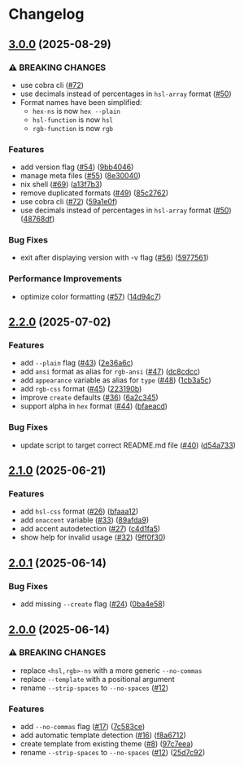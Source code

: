 # Changelog

## [3.0.0](https://github.com/rose-pine/rose-pine-bloom/compare/v2.2.0...v3.0.0) (2025-08-29)


### ⚠ BREAKING CHANGES

* use cobra cli ([#72](https://github.com/rose-pine/rose-pine-bloom/issues/72))
* use decimals instead of percentages in `hsl-array` format ([#50](https://github.com/rose-pine/rose-pine-bloom/issues/50))
* Format names have been simplified:
    - `hex-ns` is now `hex --plain`
    - `hsl-function` is now `hsl`
    - `rgb-function` is now `rgb`

### Features

* add version flag ([#54](https://github.com/rose-pine/rose-pine-bloom/issues/54)) ([9bb4046](https://github.com/rose-pine/rose-pine-bloom/commit/9bb40468f1cdbd82c5dbfd539c88fa6873201601))
* manage meta files ([#55](https://github.com/rose-pine/rose-pine-bloom/issues/55)) ([8e30040](https://github.com/rose-pine/rose-pine-bloom/commit/8e30040705cef1fe9a4040bc8f5165040039faba))
* nix shell ([#69](https://github.com/rose-pine/rose-pine-bloom/issues/69)) ([a13f7b3](https://github.com/rose-pine/rose-pine-bloom/commit/a13f7b3c5c370a8798a1d328c40fd1bcb6b55882))
* remove duplicated formats ([#49](https://github.com/rose-pine/rose-pine-bloom/issues/49)) ([85c2762](https://github.com/rose-pine/rose-pine-bloom/commit/85c27625fc14b8d9d24c22f4544b64be498db082))
* use cobra cli ([#72](https://github.com/rose-pine/rose-pine-bloom/issues/72)) ([59a1e0f](https://github.com/rose-pine/rose-pine-bloom/commit/59a1e0f52ee3b93edbbed71c54b671764374f1f0))
* use decimals instead of percentages in `hsl-array` format ([#50](https://github.com/rose-pine/rose-pine-bloom/issues/50)) ([48768df](https://github.com/rose-pine/rose-pine-bloom/commit/48768df426fd564d3bdc96f19e1629fe536188fa))


### Bug Fixes

* exit after displaying version with -v flag ([#56](https://github.com/rose-pine/rose-pine-bloom/issues/56)) ([5977561](https://github.com/rose-pine/rose-pine-bloom/commit/59775615ca05e065b6e3a04d0823698debec54a2))


### Performance Improvements

* optimize color formatting ([#57](https://github.com/rose-pine/rose-pine-bloom/issues/57)) ([14d94c7](https://github.com/rose-pine/rose-pine-bloom/commit/14d94c7136a2ee11abbe263fc3ea8da72311fb7d))

## [2.2.0](https://github.com/rose-pine/rose-pine-bloom/compare/v2.1.0...v2.2.0) (2025-07-02)


### Features

* add `--plain` flag ([#43](https://github.com/rose-pine/rose-pine-bloom/issues/43)) ([2e36a6c](https://github.com/rose-pine/rose-pine-bloom/commit/2e36a6c1e88f6d5aaea736c9aa52099f38f6a6e8))
* add `ansi` format as alias for `rgb-ansi` ([#47](https://github.com/rose-pine/rose-pine-bloom/issues/47)) ([dc8cdcc](https://github.com/rose-pine/rose-pine-bloom/commit/dc8cdcc7fbb686ab539401c014c4e7523d8ac8ea))
* add `appearance` variable as alias for `type` ([#48](https://github.com/rose-pine/rose-pine-bloom/issues/48)) ([1cb3a5c](https://github.com/rose-pine/rose-pine-bloom/commit/1cb3a5c4e7d76d1cb0991dd9f077406c58e9acbf))
* add `rgb-css` format ([#45](https://github.com/rose-pine/rose-pine-bloom/issues/45)) ([223190b](https://github.com/rose-pine/rose-pine-bloom/commit/223190b51119ba947f5a7c2ed8c2f5f208486ee6))
* improve `create` defaults ([#36](https://github.com/rose-pine/rose-pine-bloom/issues/36)) ([6a2c345](https://github.com/rose-pine/rose-pine-bloom/commit/6a2c3450203fe13f187cd06a18322f5510a30f8b))
* support alpha in `hex` format ([#44](https://github.com/rose-pine/rose-pine-bloom/issues/44)) ([bfaeacd](https://github.com/rose-pine/rose-pine-bloom/commit/bfaeacd81d7fcf4052fb23ca6dcde7a6ba0cb5bf))


### Bug Fixes

* update script to target correct README.md file ([#40](https://github.com/rose-pine/rose-pine-bloom/issues/40)) ([d54a733](https://github.com/rose-pine/rose-pine-bloom/commit/d54a7332dfcda9c3acc450e653c77c30fe25ad51))

## [2.1.0](https://github.com/rose-pine/rose-pine-bloom/compare/v2.0.1...v2.1.0) (2025-06-21)


### Features

* add `hsl-css` format ([#26](https://github.com/rose-pine/rose-pine-bloom/issues/26)) ([bfaaa12](https://github.com/rose-pine/rose-pine-bloom/commit/bfaaa121dba7551ca654a095d4ca5437ecaef260))
* add `onaccent` variable ([#33](https://github.com/rose-pine/rose-pine-bloom/issues/33)) ([89afda9](https://github.com/rose-pine/rose-pine-bloom/commit/89afda971c7d9593bacea42a346b7f457925de63))
* add accent autodetection ([#27](https://github.com/rose-pine/rose-pine-bloom/issues/27)) ([c4d1fa5](https://github.com/rose-pine/rose-pine-bloom/commit/c4d1fa54f256ef5563b7f77439f3eff853843905))
* show help for invalid usage ([#32](https://github.com/rose-pine/rose-pine-bloom/issues/32)) ([9ff0f30](https://github.com/rose-pine/rose-pine-bloom/commit/9ff0f3056a17c892ef26c883d24281f86e7a249f))

## [2.0.1](https://github.com/rose-pine/rose-pine-bloom/compare/v2.0.0...v2.0.1) (2025-06-14)


### Bug Fixes

* add missing `--create` flag ([#24](https://github.com/rose-pine/rose-pine-bloom/issues/24)) ([0ba4e58](https://github.com/rose-pine/rose-pine-bloom/commit/0ba4e587e86db5500a480c61457b36653e42e7c7))

## [2.0.0](https://github.com/rose-pine/rose-pine-bloom/compare/v1.0.0...v2.0.0) (2025-06-14)


### ⚠ BREAKING CHANGES

* replace `<hsl,rgb>-ns` with a more generic `--no-commas`
* replace `--template` with a positional argument
* rename `--strip-spaces` to `--no-spaces` ([#12](https://github.com/rose-pine/rose-pine-bloom/issues/12))

### Features

* add `--no-commas` flag ([#17](https://github.com/rose-pine/rose-pine-bloom/issues/17)) ([7c583ce](https://github.com/rose-pine/rose-pine-bloom/commit/7c583ce87df7f060f7dbe152a9fdff9af1f238d2))
* add automatic template detection ([#16](https://github.com/rose-pine/rose-pine-bloom/issues/16)) ([f8a6712](https://github.com/rose-pine/rose-pine-bloom/commit/f8a67123950564c19977b54ed32392e60162741e))
* create template from existing theme ([#8](https://github.com/rose-pine/rose-pine-bloom/issues/8)) ([97c7eea](https://github.com/rose-pine/rose-pine-bloom/commit/97c7eea77fbc807d286da6ae23de41e17a1b8c0f))
* rename `--strip-spaces` to `--no-spaces` ([#12](https://github.com/rose-pine/rose-pine-bloom/issues/12)) ([25d7c92](https://github.com/rose-pine/rose-pine-bloom/commit/25d7c92a5b0dc108af630b9fd528de1779562bd5))
